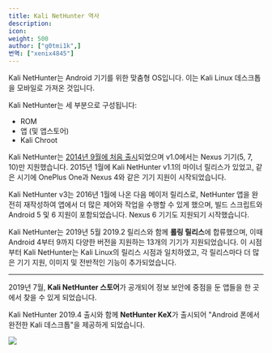 ```yaml
---
title: Kali NetHunter 역사
description:
icon:
weight: 500
author: ["g0tmi1k",]
번역: ["xenix4845"]
---
```


Kali NetHunter는 Android 기기를 위한 맞춤형 OS입니다. 이는 Kali Linux 데스크톱을 모바일로 가져온 것입니다.

Kali NetHunter는 세 부분으로 구성됩니다:

- ROM
- 앱 (및 앱스토어)
- Kali Chroot

Kali NetHunter는 [2014년 9월에 처음 출시](https://x.com/kalilinux/status/514404154933260288)되었으며 v1.0에서는 Nexus 기기(5, 7, 10)만 지원했습니다. 2015년 1월에 Kali NetHunter v1.1의 마이너 릴리스가 있었고, 같은 시기에 OnePlus One과 Nexus 4와 같은 기기 지원이 시작되었습니다.

Kali NetHunter v3는 2016년 1월에 나온 다음 메이저 릴리스로, NetHunter 앱을 완전히 재작성하여 앱에서 더 많은 제어와 작업을 수행할 수 있게 했으며, 빌드 스크립트와 Android 5 및 6 지원이 포함되었습니다. Nexus 6 기기도 지원되기 시작했습니다.

Kali NetHunter는 2019년 5월 2019.2 릴리스와 함께 **롤링 릴리스**에 합류했으며, 이때 Android 4부터 9까지 다양한 버전을 지원하는 13개의 기기가 지원되었습니다. 이 시점부터 Kali NetHunter는 Kali Linux의 릴리스 시점과 일치하였고, 각 릴리스마다 더 많은 기기 지원, 이미지 및 전반적인 기능이 추가되었습니다.

- - -

2019년 7월, **Kali NetHunter 스토어**가 공개되어 정보 보안에 중점을 둔 앱들을 한 곳에서 찾을 수 있게 되었습니다.

Kali NetHunter 2019.4 출시와 함께 **NetHunter KeX**가 출시되어 "Android 폰에서 완전한 Kali 데스크톱"을 제공하게 되었습니다.

![](kali-kex-theme.gif)
